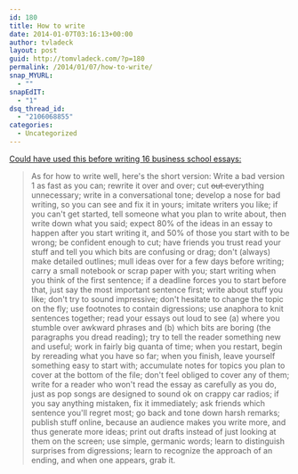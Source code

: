 ```yaml
---
id: 180
title: How to write
date: 2014-01-07T03:16:13+00:00
author: tvladeck
layout: post
guid: http://tomvladeck.com/?p=180
permalink: /2014/01/07/how-to-write/
snap_MYURL:
  - ""
snapEdIT:
  - "1"
dsq_thread_id:
  - "2106068855"
categories:
  - Uncategorized
---
```

<a href="http://www.paulgraham.com/writing44.html" target="_blank">Could have used this before writing 16 business school essays:</a>
<blockquote>As for how to write well, here's the short version: Write a bad version 1 as fast as you can; rewrite it over and over; cut <s>out </s>everything unnecessary; write in a conversational tone; develop a nose for bad writing, so you can see and fix it in yours; imitate writers you like; if you can't get started, tell someone what you plan to write about, then write down what you said; expect 80% of the ideas in an essay to happen after you start writing it, and 50% of those you start with to be wrong; be confident enough to cut; have friends you trust read your stuff and tell you which bits are confusing or drag; don't (always) make detailed outlines; mull ideas over for a few days before writing; carry a small notebook or scrap paper with you; start writing when you think of the first sentence; if a deadline forces you to start before that, just say the most important sentence first; write about stuff you like; don't try to sound impressive; don't hesitate to change the topic on the fly; use footnotes to contain digressions; use anaphora to knit sentences together; read your essays out loud to see (a) where you stumble over awkward phrases and (b) which bits are boring (the paragraphs you dread reading); try to tell the reader something new and useful; work in fairly big quanta of time; when you restart, begin by rereading what you have so far; when you finish, leave yourself something easy to start with; accumulate notes for topics you plan to cover at the bottom of the file; don't feel obliged to cover any of them; write for a reader who won't read the essay as carefully as you do, just as pop songs are designed to sound ok on crappy car radios; if you say anything mistaken, fix it immediately; ask friends which sentence you'll regret most; go back and tone down harsh remarks; publish stuff online, because an audience makes you write more, and thus generate more ideas; print out drafts instead of just looking at them on the screen; use simple, germanic words; learn to distinguish surprises from digressions; learn to recognize the approach of an ending, and when one appears, grab it.</blockquote>